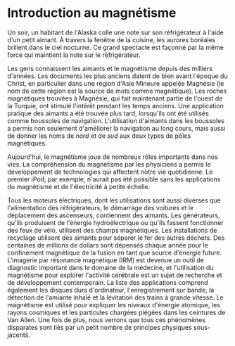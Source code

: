 # Introduction au magnétisme

Un soir, un habitant de l'Alaska colle une note sur son réfrigérateur à l'aide d'un petit aimant. À travers la fenêtre de la cuisine, les aurores boréales brillent dans le ciel nocturne. Ce grand spectacle est façonné par la même force qui maintient la note sur le réfrigérateur.

Les gens connaissent les aimants et le magnétisme depuis des milliers d'années. Les documents les plus anciens datent de bien avant l'époque du Christ, en particulier dans une région d'Asie Mineure appelée Magnésie (le nom de cette région est la source de mots comme magnétique). Les roches magnétiques trouvées à Magnésie, qui fait maintenant partie de l'ouest de la Turquie, ont stimulé l'intérêt pendant les temps anciens. Une application pratique des aimants a été trouvée plus tard, lorsqu'ils ont été utilisés comme boussoles de navigation. L'utilisation d'aimants dans les boussoles a permis non seulement d'améliorer la navigation au long cours, mais aussi de donner les noms de *nord* et de *sud* aux deux types de pôles magnétiques.

Aujourd'hui, le magnétisme joue de nombreux rôles importants dans nos vies. La compréhension du magnétisme par les physiciens a permis le développement de technologies qui affectent notre vie quotidienne. Le premier iPod, par exemple, n'aurait pas été possible sans les applications du magnétisme et de l'électricité à petite échelle.

Tous les moteurs électriques, dont les utilisations sont aussi diverses que l'alimentation des réfrigérateurs, le démarrage des voitures et le déplacement des ascenseurs, contiennent des aimants. Les générateurs, qu'ils produisent de l'énergie hydroélectrique ou qu'ils fassent fonctionner des feux de vélo, utilisent des champs magnétiques. Les installations de recyclage utilisent des aimants pour séparer le fer des autres déchets. Des centaines de millions de dollars sont dépensés chaque année pour le confinement magnétique de la fusion en tant que source d'énergie future. L'imagerie par résonance magnétique (IRM) est devenue un outil de diagnostic important dans le domaine de la médecine, et l'utilisation du magnétisme pour explorer l'activité cérébrale est un sujet de recherche et de développement contemporain. La liste des applications comprend également les disques durs d'ordinateur, l'enregistrement sur bande, la détection de l'amiante inhalé et la lévitation des trains à grande vitesse. Le magnétisme est utilisé pour expliquer les niveaux d'énergie atomique, les rayons cosmiques et les particules chargées piégées dans les ceintures de Van Allen. Une fois de plus, nous verrons que tous ces phénomènes disparates sont liés par un petit nombre de principes physiques sous-jacents.